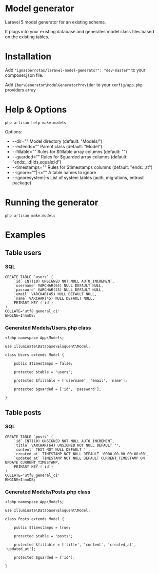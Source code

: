 # Model generator
Laravel 5 model generator for an existing schema. 

It plugs into your existing database and generates model class files based on the existing tables.

# Installation
Add ```"ignasbernotas/laravel-model-generator": "dev-master"``` to your composer.json file.

Add ```Iber\Generator\ModelGeneratorProvider``` to your ```config/app.php``` providers array

# Help & Options
```php artisan help make:models```

Options:
 - --dir=""                 Model directory (default: "Models/")
 - --extends=""             Parent class (default: "Model")
 - --fillable=""            Rules for $fillable array columns (default: "")
 - --guarded=""             Rules for $guarded array columns (default: "ends:_id|ids,equals:id")
 - --timestamps=""          Rules for $timestamps columns (default: "ends:_at")
 - --ignore=""|-i=""        A table names to ignore
 - --ignoresystem|-s        List of system tables (auth, migrations, entrust package)

# Running the generator
```php artisan make:models```

# Examples

## Table users
### SQL
```
CREATE TABLE `users` (
	`id` INT(10) UNSIGNED NOT NULL AUTO_INCREMENT,
	`username` VARCHAR(64) NULL DEFAULT NULL,
	`password` VARCHAR(45) NULL DEFAULT NULL,
	`email` VARCHAR(45) NULL DEFAULT NULL,
	`name` VARCHAR(45) NULL DEFAULT NULL,
	PRIMARY KEY (`id`)
)
COLLATE='utf8_general_ci'
ENGINE=InnoDB;
```
### Generated Models/Users.php class
```
<?php namespace App\Models;

use Illuminate\Database\Eloquent\Model;

class Users extends Model {

    public $timestamps = false;

    protected $table = 'users';

    protected $fillable = ['username', 'email', 'name'];

    protected $guarded = ['id', 'password'];

}
```
## Table posts
### SQL
```
CREATE TABLE `posts` (
	`id` INT(10) UNSIGNED NOT NULL AUTO_INCREMENT,
	`title` VARCHAR(64) UNSIGNED NOT NULL DEFAULT '',
	`content` TEXT NOT NULL DEFAULT '',
	`created_at` TIMESTAMP NOT NULL DEFAULT '0000-00-00 00:00:00',
	`updated_at` TIMESTAMP NOT NULL DEFAULT CURRENT_TIMESTAMP ON UPDATE CURRENT_TIMESTAMP,
	PRIMARY KEY (`id`)
)
COLLATE='utf8_general_ci'
ENGINE=InnoDB;
```
### Generated Models/Posts.php class
```
<?php namespace App\Models;

use Illuminate\Database\Eloquent\Model;

class Posts extends Model {

    public $timestamps = true;

    protected $table = 'posts';

    protected $fillable = ['title', 'content', 'created_at', 'updated_at'];

    protected $guarded = ['id'];

}
```
